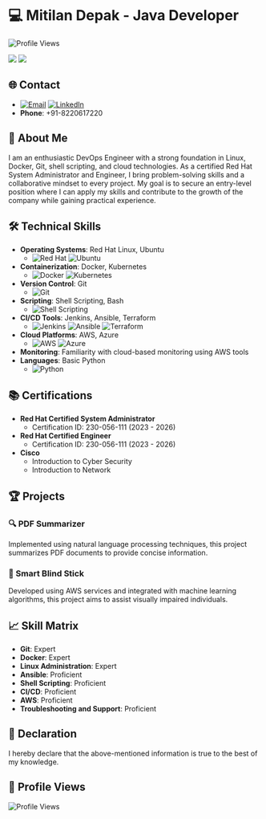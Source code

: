 # 💻 Mitilan Depak - Java Developer

![Profile Views](https://komarev.com/ghpvc/?username=mitilan02&color=blue)

<img src="https://cdn.dribbble.com/users/926537/screenshots/4502902/media/3f8bd37028526e0223e5fd780a318360.gif">

<img src="https://user-images.githubusercontent.com/73097560/115834477-dbab4500-a447-11eb-908a-139a6edaec5c.gif">





## 🌐 Contact
- [![Email](https://img.icons8.com/?size=100&id=EgRndDDLh8kS&format=png&color=000000)](mailto:mitilan02@gmail.com)  [![LinkedIn](https://img.icons8.com/?size=100&id=XRDimtpq5vCY&format=png&color=000000)](https://www.linkedin.com/in/mitilandepak)
- **Phone**: +91-8220617220

## 🚀 About Me
I am an enthusiastic DevOps Engineer with a strong foundation in Linux, Docker, Git, shell scripting, and cloud technologies. As a certified Red Hat System Administrator and Engineer, I bring problem-solving skills and a collaborative mindset to every project. My goal is to secure an entry-level position where I can apply my skills and contribute to the growth of the company while gaining practical experience.

## 🛠️ Technical Skills
- **Operating Systems**: Red Hat Linux, Ubuntu
  - ![Red Hat](https://img.icons8.com/?size=100&id=h2fWCnoQXWPf&format=png&color=DB0026) ![Ubuntu](https://img.icons8.com/?size=100&id=63208&format=png&color=000000)
- **Containerization**: Docker, Kubernetes
  - ![Docker](https://img.icons8.com/?size=100&id=bf6MKm9Uf7uu&format=png&color=000000) ![Kubernetes](https://img.icons8.com/?size=100&id=cvzmaEA4kC0o&format=png&color=000000)
- **Version Control**: Git
  - ![Git](https://img.icons8.com/?size=100&id=20906&format=png&color=000000)
- **Scripting**: Shell Scripting, Bash
  - ![Shell Scripting](https://img.icons8.com/?size=100&id=WbRVMGxHh74X&format=png&color=000000)
- **CI/CD Tools**: Jenkins, Ansible, Terraform
  - ![Jenkins](https://img.icons8.com/?size=100&id=39292&format=png&color=000000) ![Ansible](https://img.icons8.com/?size=100&id=SJNUZD3A4el4&format=png&color=000000) ![Terraform](https://img.icons8.com/?size=100&id=kEkT1u7zTDk5&format=png&color=000000)
- **Cloud Platforms**: AWS, Azure
  - ![AWS](https://img.icons8.com/?size=100&id=mHi46t5vguiz&format=png&color=000000) ![Azure](https://img.icons8.com/?size=100&id=VLKafOkk3sBX&format=png&color=000000)
- **Monitoring**: Familiarity with cloud-based monitoring using AWS tools
- **Languages**: Basic Python
  - ![Python](https://img.icons8.com/?size=100&id=YX03OUiHE3rz&format=png&color=000000)

## 📚 Certifications
- **Red Hat Certified System Administrator**
  - Certification ID: 230-056-111 (2023 - 2026)
- **Red Hat Certified Engineer**
  - Certification ID: 230-056-111 (2023 - 2026)
- **Cisco**
  - Introduction to Cyber Security
  - Introduction to Network

## 🏆 Projects
### 🔍 PDF Summarizer
Implemented using natural language processing techniques, this project summarizes PDF documents to provide concise information.

### 🦯 Smart Blind Stick
Developed using AWS services and integrated with machine learning algorithms, this project aims to assist visually impaired individuals.

## 📈 Skill Matrix
- **Git**: Expert
- **Docker**: Expert
- **Linux Administration**: Expert
- **Ansible**: Proficient
- **Shell Scripting**: Proficient
- **CI/CD**: Proficient
- **AWS**: Proficient
- **Troubleshooting and Support**: Proficient

## 📝 Declaration
I hereby declare that the above-mentioned information is true to the best of my knowledge.

## 🔗 Profile Views
![Profile Views](https://komarev.com/ghpvc/?username=sathikofficial2028&color=blue)
